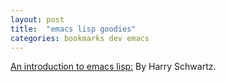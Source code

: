 ```yaml
---
layout: post
title:  "emacs lisp goodies"
categories: bookmarks dev emacs
---
```


[An introduction to emacs lisp:](http://harryrschwartz.com/2014/04/08/an-introduction-to-emacs-lisp.html) By Harry Schwartz.



